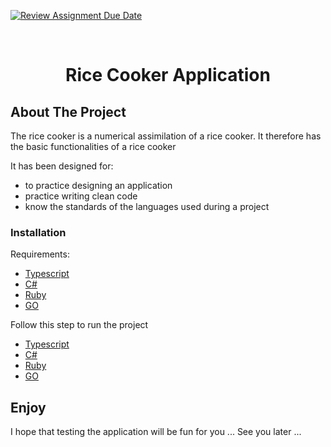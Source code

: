 [![Review Assignment Due Date](https://classroom.github.com/assets/deadline-readme-button-24ddc0f5d75046c5622901739e7c5dd533143b0c8e959d652212380cedb1ea36.svg)](https://classroom.github.com/a/hy8NMZUz)

<br />
<div align="center">
  <h1 align="center">Rice Cooker Application</h1>
</div>

## About The Project

The rice cooker is a numerical assimilation of a rice cooker. It therefore has the basic functionalities of a rice cooker

It has been designed for:
* to practice designing an application
* practice writing clean code
* know the standards of the languages used during a project

### Installation

Requirements:
* [Typescript][TS-installation-url]
* [C#][NET-installation-url]
* [Ruby][RUBY-installation-url]
* [GO][GO-installation-url]

Follow this step to run the project
* [Typescript][TS-installation-url]
* [C#][NET-installation-url]
* [Ruby][RUBY-installation-url]
* [GO][GO-installation-url]

## Enjoy

I hope that testing the application will be fun for you ... See you later ...

[JS-url]: https://reactjs.org/
[PY-url]: https://reactjs.org/
[Dart-url]: https://reactjs.org/
[Java-url]: https://reactjs.org/
[TS-installation-url]: https://www.npmjs.com/package/typescript/
[NET-installation-url]: https://dotnet.microsoft.com/en-us/download//
[RUBY-installation-url]: https://www.ruby-lang.org/fr/documentation/installation//
[GO-installation-url]: https://go.dev/doc/install/